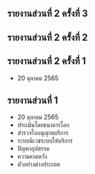 ## รายงานส่วนที่ 2 ครั้งที่ 3

## รายงานส่วนที่ 2 ครั้งที่ 2 

## รายงานส่วนที่ 2 ครั้งที่ 1
- 20 ตุลาคม 2565

## รายงานส่วนที่ 1
- 20 ตุลาคม 2565
- ประเมินโดยธนาคารโลก
- สำรวจใบอนุญาตบริการ
- ระบบนิเวชระบบให้บริการ
-  ปัญหาอุปสรรค
- ความคาดหวัง
- ตัวอย่างต่างประเทศ
